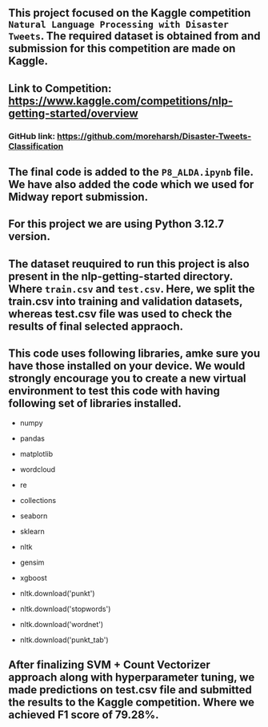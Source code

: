 ## This project focused on the Kaggle competition `Natural Language Processing with Disaster Tweets`. The required dataset is obtained from and submission for this competition are made on Kaggle.
## Link to Competition: https://www.kaggle.com/competitions/nlp-getting-started/overview

### GitHub link: https://github.com/moreharsh/Disaster-Tweets-Classification

## The final code is added to the `P8_ALDA.ipynb` file. We have also added the code which we used for Midway report submission.
## For this project we are using Python 3.12.7 version.
## The dataset reuquired to run this project is also present in the nlp-getting-started directory. Where `train.csv` and `test.csv`. Here, we split the train.csv into training and validation datasets, whereas test.csv file was used to check the results of final selected appraoch.

## This code uses following libraries, amke sure you have those installed on your device. We would strongly encourage you to create a new virtual environment to test this code with having following set of libraries installed.

- numpy
- pandas
- matplotlib
- wordcloud
- re
- collections
- seaborn
- sklearn
- nltk
- gensim
- xgboost

- nltk.download('punkt')
- nltk.download('stopwords')
- nltk.download('wordnet')
- nltk.download('punkt_tab')

## After finalizing SVM + Count Vectorizer approach along with hyperparameter tuning, we made predictions on test.csv file and submitted the results to the Kaggle competition. Where we achieved F1 score of 79.28%.